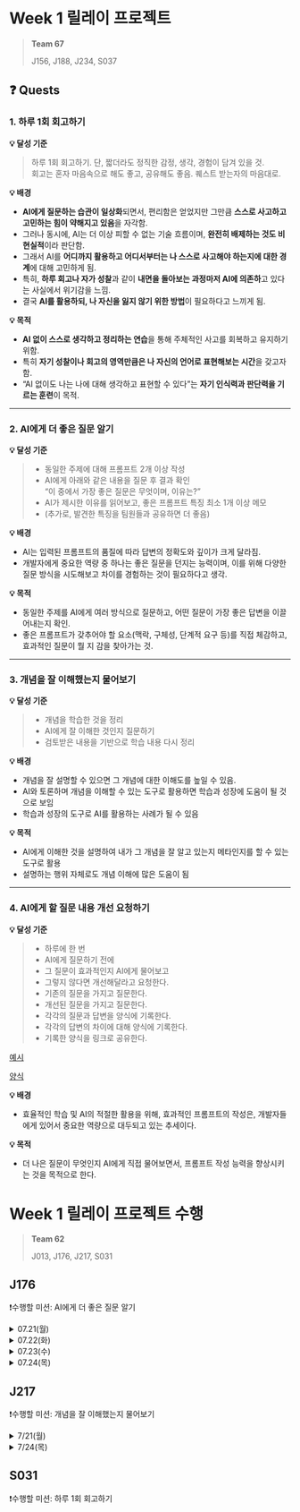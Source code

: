 # Week 1 릴레이 프로젝트

> **Team 67**
> 
> J156, J188, J234, S037

## ❓ Quests

### 1. 하루 1회 회고하기

**💡 달성 기준**
> 하루 1회 회고하기. 단, 짧더라도 정직한 감정, 생각, 경험이 담겨 있을 것.</br>
> 회고는 혼자 마음속으로 해도 좋고, 공유해도 좋음. 퀘스트 받는자의 마음대로.

**💡 배경**

- **AI에게 질문하는 습관이 일상화**되면서, 편리함은 얻었지만 그만큼 **스스로 사고하고 고민하는 힘이 약해지고 있음**을 자각함.
- 그러나 동시에, AI는 더 이상 피할 수 없는 기술 흐름이며, **완전히 배제하는 것도 비현실적**이라 판단함.
- 그래서 AI를 **어디까지 활용하고 어디서부터는 나 스스로 사고해야 하는지에 대한 경계**에 대해 고민하게 됨.
- 특히, **하루 회고나 자가 성찰**과 같이 **내면을 돌아보는 과정마저 AI에 의존하**고 있다는 사실에서 위기감을 느낌.
- 결국 **AI를 활용하되, 나 자신을 잃지 않기 위한 방법**이 필요하다고 느끼게 됨.

**💡 목적**

- **AI 없이 스스로 생각하고 정리하는 연습**을 통해 주체적인 사고를 회복하고 유지하기 위함.
- 특히 **자기 성찰이나 회고의 영역만큼은 나 자신의 언어로 표현해보는 시간**을 갖고자 함.
- “AI 없이도 나는 나에 대해 생각하고 표현할 수 있다”는 **자기 인식력과 판단력을 기르는 훈련**이 목적.

---

### 2. AI에게 더 좋은 질문 알기

**💡 달성 기준**
> - 동일한 주제에 대해 프롬프트 2개 이상 작성
> - AI에게 아래와 같은 내용을 질문 후 결과 확인</br>
>   “이 중에서 가장 좋은 질문은 무엇이며, 이유는?”
> - AI가 제시한 이유를 읽어보고, 좋은 프롬프트 특징 최소 1개 이상 메모
> - (추가로, 발견한 특징을 팀원들과 공유하면 더 좋음)


**💡 배경**

- AI는 입력된 프롬프트의 품질에 따라 답변의 정확도와 깊이가 크게 달라짐.
- 개발자에게 중요한 역량 중 하나는 좋은 질문을 던지는 능력이며, 이를 위해 다양한 질문 방식을 시도해보고 차이를 경험하는 것이 필요하다고 생각.

**💡 목적**

- 동일한 주제를 AI에게 여러 방식으로 질문하고, 어떤 질문이 가장 좋은 답변을 이끌어내는지 확인.
- 좋은 프롬프트가 갖추어야 할 요소(맥락, 구체성, 단계적 요구 등)를 직접 체감하고, 효과적인 질문이 뭘 지 감을 찾아가는 것.

---

### 3. 개념을 잘 이해했는지 물어보기

**💡 달성 기준**
> - 개념을 학습한 것을 정리
> - AI에게 잘 이해한 것인지 질문하기
> - 검토받은 내용을 기반으로 학습 내용 다시 정리


**💡 배경**

- 개념을 잘 설명할 수 있으면 그 개념에 대한 이해도를 높일 수 있음. 
- AI와 토론하며 개념을 이해할 수 있는 도구로 활용하면 학습과 성장에 도움이 될 것으로 보임
- 학습과 성장의 도구로 AI를 활용하는 사례가 될 수 있음


**💡 목적**

- AI에게 이해한 것을 설명하여 내가 그 개념을 잘 알고 있는지 메타인지를 할 수 있는 도구로 활용
- 설명하는 행위 자체로도 개념 이해에 많은 도움이 됨

---

### 4. AI에게 할 질문 내용 개선 요청하기

**💡 달성 기준**
> - 하루에 한 번
> - AI에게 질문하기 전에
> - 그 질문이 효과적인지  AI에게 물어보고
> - 그렇지 않다면 개선해달라고 요청한다.
> - 기존의 질문을 가지고 질문한다.
> - 개선된 질문을 가지고 질문한다.
> - 각각의 질문과 답변을 양식에 기록한다.
> - 각각의 답변의 차이에 대해 양식에 기록한다.
> - 기록한 양식을 링크로 공유한다.

[예시](https://docs.google.com/document/d/1_3KtkESluOEbdcso9SEwdoU6z-hWXg8EomyL4iuBwAU/edit?tab=t.flnm3br5nrex)

[양식](https://docs.google.com/document/d/1liia1Rir4WXHZqQj3PhQQGDTKVhUbv7yIMhZ15aX4LE/edit?tab=t.0)

**💡 배경**

- 효율적인 학습 및 AI의 적절한 활용을 위해, 효과적인 프롬프트의 작성은, 개발자들에게 있어서 중요한 역량으로 대두되고 있는 추세이다.

**💡 목적**

- 더 나은 질문이 무엇인지 AI에게 직접 물어보면서, 프롬프트 작성 능력을 향상시키는 것을 목적으로 한다.


# Week 1 릴레이 프로젝트 수행

> **Team 62**
> 
> J013, J176, J217, S031

## J176

❗️수행할 미션: AI에게 더 좋은 질문 알기

<details>
  
<summary>07.21(월)</summary>

## "SOLID원칙에 대해 알려줘" vs "객체지향의 원칙에 대해 알려줘"
### 어떤 질문이 더 좋은 질문일까?

### 질문의 명확성 비교

| 질문                               | 명확성        | 범위                |
|:------------------------------------|:-------------|:--------------------|
| SOLID원칙에 대해 알려줘              | 매우 명확함   | SOLID 5가지 원칙 한정 |
| 객체지향의 원칙에 대해 알려줘        | 다소 포괄적임 | OOP 전반의 다양한 원칙 |

#### SOLID원칙에 대해 알려줘
- **구체적 주제** 한정 : SOLID라는 5가지 객체지향 설계 원칙을 직접적으로 묻는 질문.
- **관련 정보** : SRP(단일 책임 원칙), OCP(개방 폐쇄 원칙), LSP(리스코프 치환 원칙), ISP(인터페이스 분리 원칙), DIP(의존성 역전 원칙).
- **답변의 초점**이 뚜렷함: 누구나 SOLID에 대해서만 상세하게 설명할 수 있음.

#### 객체지향의 원칙에 대해 알려줘
- **범위가 넓음:** 객체지향 설계에 관련된 여러 원칙(OOP 4대 특성, SOLID, GRASP 등)을 모두 포함할 수 있음.
- **모호성 존재:** 답변하는 사람이나 맥락에 따라 답변이 달라질 수 있음.
- **상황에 따라 다양한 해석**이 가능. 예를 들어, 캡슐화·상속·다형성·추상화와 같은 기본 특성부터 GRASP, SOLID, 그 외 패턴까지 포함될 수 있음.

### 결론: 더 좋은 질문은?

- **더 좋은 질문은 "SOLID원칙에 대해 알려줘"**입니다.
  - 이유: **답변의 범위가 명확하고, 질문자가 원하는 정보가 구체적으로 드러납니다.** 답변하는 입장에서도 정확하게 원하는 정보를 전달할 수 있습니다.
  - 반면, "객체지향의 원칙"은 질문의 스펙트럼이 넓어 원하는 방향과 깊이를 맞추기 어렵기 때문입니다.

### 상황별 활용 팁

- **배경지식이 충분하거나 특정 내용을 명확히 알고 싶을 때**: 구체적으로 “SOLID 원칙” 등 특정 개념을 지정해서 묻는 것이 효과적입니다.
- **전체적 흐름이나 큰 그림이 궁금할 때**: “객체지향의 원칙”처럼 포괄적으로 묻고, 이후 추가 질문을 통해 세부 주제로 좁혀나가는 것도 한 방법입니다.

</details>

<details>

<summary>07.22(화)</summary>

## “Mocha와 Jest를 비교해줘” vs “자바스크립트 단위테스트 라이브러리에 대해 알려줘”  
### 어떤 질문이 더 좋은가?

이 두 질문은 목적과 깊이에 따라 적합성이 다릅니다. 아래에서 각각의 장점을 비교하여 어느 질문이 더 “좋은 질문”인지 상황에 따라 조명합니다.

### 1. "Mocha와 Jest를 비교해줘"
- **장점**
  - 특정 두 프레임워크의 장단점을 명확히 파악할 수 있습니다.
  - 프로젝트에서 도입하거나 대체할 때 의사결정이 쉬워집니다.
  - 실제 개발 현장에서 자주 쓰이는 실질적인 비교 결과를 제공합니다.
  - 다음과 같은 대표적인 차이점과 특성을 빠르게 얻을 수 있습니다.
    - Jest는 설정이 거의 필요 없는 올인원(flush, snapshot, mocking 내장) 솔루션이고 React와 프론트엔드 테스트에 강함
    - Mocha는 더욱 유연하고, 백엔드(Node.js)와 커스텀화가 필요한 환경에 강함
    - 성능이나 에코시스템, 커뮤니티 크기 등도 한눈에 비교 가능
- **적합한 경우**
  - 이미 어느 정도 단위 테스트 도구에 대한 지식이 있으며, 실제 도입 선택이 필요한 상황
  - 특정 프레임워크를 들어본 적이 있고 실질적인 선택이 필요한 경우

### 2. "자바스크립트 단위테스트 라이브러리에 대해 알려줘"
- **장점**
  - 다양한 선택지를 넓게 탐색할 수 있습니다.
  - Mocha, Jest 외에도 Jasmine, AVA, Cypress, QUnit, Testing Library 등 다양한 트렌드와 용도를 폭넓게 파악할 수 있습니다.
  - 각 프레임워크의 특징, 사용처, 인기, 생태계, 커뮤니티 등 전체적인 그림을 얻기에 유리합니다.
- **적합한 경우**
  - 단위 테스트에 처음 입문하거나 전체적인 시장 지형을 알고 싶을 때
  - 프로젝트의 요구사항에 맞춰 최적의 프레임워크를 선정하는 초기 조사 단계

### 표: 질문별 특징 비교

| 질문                          | 목적 및 깊이               | 적합한 상황                                               | 주요 특징                                                            |
|-----------------------------|------------------------|---------------------------------------------------------|--------------------------------------------------------------------|
| Mocha와 Jest를 비교해줘         | 구체적, 실전 중심 비교         | 실질 도입/교체, 선택 대상이 정해져 있을 때                     | 빠른 의사결정 지원, 장/단점 명확, 실무 활용도 높음                       |
| 자바스크립트 단위테스트 라이브러리 소개 | 넓은 범위, 개요 중심            | 입문, 초기 조사, 다양한 선택지 탐색 필요할 때                      | 전체 지형 파악, 여러 대안 제시, 프레임워크별 특징 정리                     |

## 결론: 어떤 질문이 더 좋은가?

- **상황에 따라 다릅니다.**  
  - 이미 JavaScript 테스트 경험이 있고 특정 프레임워크를 놓고 고민 중이라면 "Mocha와 Jest를 비교해줘"가 실질적이고 구체적인 답을 얻기에 더 좋은 질문입니다.
  - 단위 테스트 자체가 낯설거나, 도구 선택 전 폭넓은 조사가 필요한 경우라면 "자바스크립트 단위테스트 라이브러리에 대해 알려줘"가 더 많은 정보를 줄 수 있습니다.

- **실무에서는 "비교 질문"이 더 효율적**
  - 실제로 도입하거나 팀 내에서 표준 도구를 선정해야 할 때는 구체적인 비교 질문이 더 실용적이고 결정에 도움이 됩니다.

- **다양한 대안을 알아야 할 때는 "전체 소개" 질문 적합**
  - 트렌드, 테스트 방식, 각 프레임워크 특징 등 큰 그림을 보려면 "전체 라이브러리 소개" 질문이 적합합니다.

> 즉, **명확한 목적이 있다면 구체적 비교 질문이 더 좋은 질문**이 되고,  
> **지식 습득 및 시장 조사가 목적이라면 폭넓은 소개 질문이 더 효율적**입니다.

</details>

<details>

<summary>07.23(수)</summary>

## 1. 질문 비교

| 질문 | 내용 |
|---|---|
| 함수형 프로그래밍에 대해 알려줘. | 함수형 프로그래밍 전체 개념, 특징, 원리, 이점 등 넓은 범위에 대한 설명 요청 |
| 순수 함수, 불변성, 참조 투명성에 대해 알려줘 | 함수형 프로그래밍의 핵심 개념 3가지를 구체적으로 설명 요청 |

## 2. 각 질문별 답변 예시

### 함수형 프로그래밍에 대해 알려줘

함수형 프로그래밍은 수학의 함수 개념을 바탕으로 하여, **순수 함수(pure function)**와 **불변성(immutability)** 등 특징을 강조하는 프로그래밍 패러다임입니다. 상태 변이(mutation) 없이 데이터를 처리하며, 부수효과(side effect)를 최소화하여 프로그램의 예측 가능성과 안정성을 높입니다.

### 순수 함수, 불변성, 참조 투명성에 대해 알려줘

- **순수 함수(pure function)**: 같은 입력에 대해 항상 같은 출력을 내며, 함수 실행 외부에 영향을 주거나 받지 않는 함수.
- **불변성(immutability)**: 데이터가 한 번 생성된 이후에는 변경될 수 없는 성질로, 변경 시 새로운 값을 생성하여 반환.
- **참조 투명성(referential transparency)**: 어떤 식(expression)을 그 값 자체로 치환해도 프로그램의 결과가 달라지지 않는 성질.

## 3. 더 좋은 질문은?

"**순수 함수, 불변성, 참조 투명성에 대해 알려줘**"가 더 좋은 질문입니다.

### 그 이유

- **구체성**: 원하는 정보가 명확하게 드러나서, 답변자가 핵심을 빠르고 효과적으로 설명할 수 있습니다.
- **학습 효과**: 함수형 프로그래밍을 실질적으로 구성하는 중요한 개념을 직접적으로 이해할 수 있습니다.
- **심층적 이해**: 단순한 개념 소개가 아닌, 각 원리의 용도와 차이점까지 파악할 수 있어 응용에 도움이 됩니다.

반면, "함수형 프로그래밍에 대해 알려줘."는 범위가 넓어 막연한 설명이 될 수 있으며, 구체적인 궁금증 혹은 학습 목적을 만족시키기 어렵습니다. 

## 결론

- **함수형 프로그래밍 전체의 개요**가 궁금하다면 첫 번째 질문도 괜찮지만,
- **핵심 개념의 이해나 실질적 적용**을 원한다면 두 번째 질문이 훨씬 효율적이며, 더 좋은 질문입니다.

</details>

<details>

<summary>07.24(목)</summary>

## 두 질문의 비교 분석

### 첫 번째 질문:  
**"멀티스레드와 레이스 컨디션에 대해 알려줘"**

이 질문은 **멀티스레드**와 **레이스 컨디션**이라는 두 가지 개념에 대해 전반적으로 설명해달라고 요청하는 비교적 포괄적인 질문입니다.

- **멀티스레드**  
  - 하나의 프로세스 내에서 여러 개의 스레드가 동시에 일을 수행하는 방식입니다.
  - 같은 메모리 공간을 여러 스레드가 공유해 자원 낭비가 적고, 동시에 여러 작업을 처리해 효율성과 반응성을 높입니다[1][2][3].
  - 하지만 공유 자원 접근시 동기화 문제가 발생할 수 있음[2][3].

- **레이스 컨디션**  
  - 두 개 이상의 스레드 또는 프로세스가 동시에 하나의 공유 자원에 접근하여, 실행 순서에 따라 결과가 달라지는 현상입니다.
  - 올바른 동기화 없이 동시에 같은 데이터를 읽고 쓰면, 예측 불가한 결과, 오류, 데이터 손상 등이 발생할 수 있습니다[4][5][6].

**장점**  
- 초보자가 관련 주요 개념을 동시에 파악하기 좋음.
- 전반적인 용어와 맥락 정리 가능.

**단점**  
- 각 주제를 깊게 다루기에는 범위가 넓음.
- 구체적인 상황이나 예시가 부족할 수 있음.

### 두 번째 질문:  
**"레이스 컨디션이 발생하는 상황과 병렬 처리에 대해 알려줘"**

이 질문은 **레이스 컨디션의 발생 상황(원인과 예시)**과 **병렬 처리**라는 개념의 작동 원리를 구체적으로 묻습니다.

- **레이스 컨디션 발생 상황**  
  - 두 개 이상 스레드 또는 프로세스가 공통 자원(변수, 파일 등)에 동시에 접근해 발생[4][5].
  - 예를 들어, 각각 다른 스레드가 동시에 동일한 데이터를 수정하려고 할 때 순서에 따라 다른 결과를 얻게 됨[6].
  - 동기화(뮤텍스, 세마포어 등)를 적용하지 않으면 문제가 심화됨[6].

- **병렬 처리**  
  - 여러 작업(프로세스, 스레드 등)을 동일한 시간에 여러 처리 장치(코어, CPU 등)에서 동시에 처리하는 기법[7][8][9].
  - 병렬 처리를 활용하면 작업 속도가 빨라지고, 대량의 데이터를 신속하게 처리할 수 있지만 동기화 문제, 레이스 컨디션 등 새로운 문제가 발생할 수 있음[9].

**장점**  
- 레이스 컨디션이 실제로 어떤 상황에서 발생하는지 학습자가 구체적으로 이해할 수 있음.
- 병렬 처리의 의미와 레이스 컨디션의 연관성을 자연스럽게 익힐 수 있음.
- 예시, 원인, 해결법 등 실질적이고 실무적인 답변 유도 가능.

**단점**  
- 멀티스레드 자체의 구조나 정의 설명이 상대적으로 배경 설명에 그칠 수 있음.

## 어떤 질문이 더 좋은 질문인가?  

**두 번째 질문**이 더 좋은 질문입니다.

### 이유  
1. **구체적 문제 인식**  
   - 단순한 용어 정의가 아니라 레이스 컨디션이 실제 어떤 상황에서 왜 일어나는지, 어떤 문제가 발생하는지 짚어볼 수 있음.
   - 병렬 처리라는 현실적 맥락에서 레이스 컨디션과의 관계를 파악하게 해줌.

2. **실무와 연결성**  
   - 병렬 처리 환경에서 레이스 컨디션이 대표적으로 빈번하게 나타나므로, 원인·사례·방지법 등의 실제 프로그래밍 질문·답변으로 확장하기 용이함.
   - 핵심 원리를 이해할 수 있어 소프트웨어 설계와 개발에 직접적인 도움.

3. **깊이 있는 학습 유도**  
   - 단어나 개념만 나열하는 질문에 비해, 실제 동작 상황과 구체적인 모습을 이해하고, 왜 동기화가 중요한지 알 수 있게 됨.

## 요약 표

| 질문                                                        | 구체성 | 실무적 가치 | 학습 효과 |
|----------------------------------------------------------|------|---------|--------|
| 멀티스레드와 레이스 컨디션                                 | 중간   | 보통     | 보통    |
| 레이스 컨디션이 발생하는 상황과 병렬 처리                 | 높음   | 높음     | 높음    |

### 결론  
**실제로 학습 효율성, 실무 활용, 답변의 깊이 측면에서 "레이스 컨디션이 발생하는 상황과 병렬 처리에 대해 알려줘"가 더 좋은 질문입니다.**  
구체적인 상황 설명을 요청하는 질문일수록, 더 깊은 이해와 효과적인 학습으로 이어질 수 있습니다.

</details>


## J217

❗️수행할 미션: 개념을 잘 이해했는지 물어보기

<details>
  
<summary>7/21(월)</summary>

- 저는 Day6 미션을 진행하면서 혼자 정리한 개념을 검토받고, 다시 더 보완해서 간단히 정리해달라는 퀘스트를 함께 수행해보았습니다.
- 입력 프롬프트
```
- 내가 개념을 학습한 것을 정리해서 너에게 줄거야.
- 내가 정리한 내용을 바탕으로 잘 이해했는지 확인해줘.
- 검토받은 내용을 기반으로 학습 내용을 다시 간단히 정리해줘 아래는 내가 학습한 내용을 정리한거야.
..(인터페이스 구현 vs. 추상 클래스 상속 개념을 정리한 내용)
```
- Claude AI 답변

```
**이해 상태 검토**
전반적으로 잘 정리하셨습니다! 핵심 개념들을 정확하게 파악하고 계십니다. 몇 가지 보완할 점과 정확히 짚고 넘어갈 부분들을 말씀드리겠습니다.

**잘 이해하신 부분:**
인터페이스가 컴파일 타임에만 존재하고 JS 코드를 생성하지 않는다는 점
추상 클래스가 런타임에 실제 JS 클래스를 생성한다는 점
추상 클래스에서 생성자, 기본 구현, 접근 한정자 사용 가능하다는 점
사용 시기에 대한 판단 기준

**보완이 필요한 부분:**
"인터페이스가 값 수준에서 객체, 배열, 함수, 클래스, 클래스 인스턴스를 정의할 수 있다"는 표현이 조금 모호합니다. 더 정확히는 "인터페이스는 객체의 형태, 함수의 시그니처, 클래스의 구조 등 다양한 타입을 정의할 수 있다"고 하는 것이 좋겠습니다.
추상 클래스의 특징 중 "추상 메서드"에 대한 언급이 빠져있습니다. 추상 클래스는 구현이 없는 추상 메서드를 가질 수 있고, 이를 상속받는 클래스에서 반드시 구현해야 합니다.

**학습 내용 간단 정리**
인터페이스 vs 추상 클래스
- 인터페이스 (Interface)
타입의 형태만 정의하는 계약서 역할
컴파일 타임에만 존재, 런타임에는 JS 코드 생성 안함
객체, 함수, 클래스 등 다양한 타입 구조 정의 가능
가볍고 범용적인 타입 체크 용도

- 추상 클래스 (Abstract Class)
클래스만 정의 가능한 특수한 클래스
런타임에 실제 JS 클래스로 컴파일됨
생성자, 기본 구현, 추상 메서드, 접근 한정자 모두 사용 가능
공통 구현을 포함한 상속 구조 설계 시 사용

- 선택 기준
공통 구현이 필요하면 → 추상 클래스
단순히 타입 구조 정의가 목적이면 → 인터페이스

핵심 개념을 잘 이해하고 계시네요!
```

</details>

<details>
  
<summary>7/24(목)</summary>

- Day9 미션을 진행하면서 혼자 정리한 개념을 검토받고, 다시 더 보완해서 간단히 정리해달라는 퀘스트를 함께 수행해보았습니다.

- 입력 프롬프트

```
- 내가 개념을 학습한 것을 정리해서 너에게 줄거야.
- 내가 정리한 내용을 바탕으로 잘 이해했는지 확인해줘.
- 검토받은 내용을 기반으로 학습 내용을 다시 간단히 정리해줘 아래는 내가 학습한 내용을 정리한거야.
..(프로세스와 스레드 개념 정리한 내용)
```

- ChagGPT 답변

```
✅ 1. 이해 확인 및 검토
"일반적으로 하나의 프로그램은 하나 이상의 프로세스를 가지고 있고,
하나의 프로세스는 반드시 하나 이상의 스레드를 갖는다."

정확한 부분:

"하나의 프로세스는 하나 이상의 스레드를 가진다" → 대부분의 OS에서 **메인 스레드(또는 단일 스레드)**는 기본이며, 멀티스레딩을 통해 여러 개의 스레드를 가질 수 있음.

"하나의 프로그램은 하나 이상의 프로세스를 가질 수 있다" → 맞는 말이지만, 일반적인 프로그램은 하나의 프로세스만 가질 때가 더 많습니다.

수정/보완 포인트:

"하나의 프로그램은 하나 이상의 프로세스를 가진다"는 특정한 경우에만 해당합니다. 예를 들어, 웹 브라우저(크롬 등)는 탭마다 프로세스를 따로 갖는 구조이지만, 대부분의 프로그램은 하나의 프로세스만 실행됩니다.

즉, "항상 그렇다"는 일반화는 피해야 합니다.

✏️ 2. 개념을 바르게 정리한 문장 (요약본)
일반적으로 하나의 프로그램은 실행 시 하나의 프로세스로 동작하며,
하나의 프로세스는 최소 하나의 스레드(보통 메인 스레드)를 갖고,
필요에 따라 여러 개의 스레드(멀티스레드)로 확장될 수 있다.
```

</details>


## S031

❗️수행할 미션: 하루 1회 회고하기



